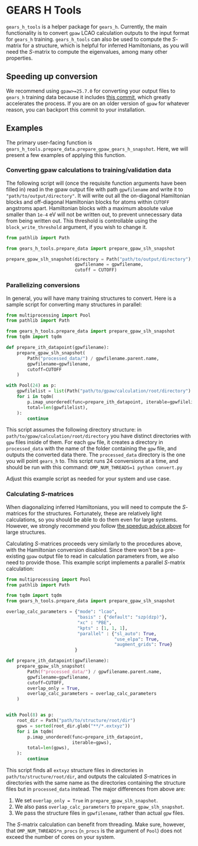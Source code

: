 # GEARS H Tools

`gears_h_tools` is a helper package for `gears_h`.
Currently, the main functionality is to convert `gpaw` LCAO calculation outputs to the input format for `gears_h` training.
`gears_h_tools` can also be used to compute the $S$-matrix for a structure, which is helpful for inferred Hamiltonians, as you will need the $S$-matrix to compute the eigenvalues, among many other properties.

## Speeding up conversion

We recommend using `gpaw>=25.7.0` for converting your output files to `gears_h` training data because it includes [this commit](https://gitlab.com/gpaw/gpaw/-/merge_requests/2817), which greatly accelerates the process.
If you are on an older version of `gpaw` for whatever reason, you can backport this commit to your installation.

## Examples

The primary user-facing function is `gears_h_tools.prepare_data.prepare_gpaw_gears_h_snapshot`.
Here, we will present a few examples of applying this function.

### Converting gpaw calculations to training/validation data

The following script will (once the requisite function arguments have been filled in) read in the gpaw output file with path `gpwfilename` and write it to `"path/to/output/directory"`.
It will write out all the on-diagonal Hamiltonian blocks and off-diagonal Hamiltonian blocks for atoms within `CUTOFF` angstroms apart.
Hamiltonian blocks with a maximum absolute value smaller than `1e-4` eV will not be written out, to prevent unnecessary data from being written out.
This threshold is controllable using the `block_write_threshold` argument, if you wish to change it.

```python
from pathlib import Path

from gears_h_tools.prepare_data import prepare_gpaw_slh_snapshot

prepare_gpaw_slh_snapshot(directory = Path("path/to/output/directory"),
                          gpwfilename = gpwfilename, 
                          cutoff = CUTOFF)
```

### Parallelizing conversions

In general, you will have many training structures to convert.
Here is a sample script for converting many structures in parallel:

```python
from multiprocessing import Pool
from pathlib import Path

from gears_h_tools.prepare_data import prepare_gpaw_slh_snapshot
from tqdm import tqdm

def prepare_ith_datapoint(gpwfilename):
    prepare_gpaw_slh_snapshot(
        Path("processed_data/") / gpwfilename.parent.name,
        gpwfilename=gpwfilename, 
        cutoff=CUTOFF
    )

with Pool(24) as p:
    gpwfilelist = list(Path("path/to/gpaw/calculation/root/directory").glob("**/*.gpw"))
    for i in tqdm(
        p.imap_unordered(func=prepare_ith_datapoint, iterable=gpwfilelist),
        total=len(gpwfilelist),
    ):
        continue
```

This script assumes the following directory structure: in `path/to/gpaw/calculation/root/directory` you have distinct directories with `gpw` files inside of them.
For each `gpw` file, it creates a directory in `processed_data` with the name of the folder containing the `gpw` file, and outputs the converted data there.
The `processed_data` directory is the one you will point `gears_h` to.
This script runs 24 conversions at a time, and should be run with this command: `OMP_NUM_THREADS=1 python convert.py`

Adjust this example script as needed for your system and use case.

### Calculating $S$-matrices

When diagonalizing inferred Hamiltonians, you will need to compute the $S$-matrices for the structures.
Fortunately, these are relatively light calculations, so you should be able to do them even for large systems.
However, we strongly recommend you follow [the speedup advice above](#speeding-up-conversion) for large structures.

Calculating $S$-matrices proceeds very similarly to the procedures above, with the Hamiltonian conversion disabled.
Since there won't be a pre-existing `gpaw` output file to read in calculation parameters from, we also need to provide those.
This example script implements a parallel $S$-matrix calculation:

```python
from multiprocessing import Pool
from pathlib import Path

from tqdm import tqdm
from gears_h_tools.prepare_data import prepare_gpaw_slh_snapshot

overlap_calc_parameters = {"mode": "lcao",
                           "basis" : {"default": "szp(dzp)"},
                           "xc" : "PBE",
                           "kpts" : [1, 1, 1],
                           "parallel" : {"sl_auto": True,
                                         "use_elpa": True,
                                         "augment_grids": True}
                          }

def prepare_ith_datapoint(gpwfilename):
    prepare_gpaw_slh_snapshot(
        Path(f"processed_data/") / gpwfilename.parent.name,
        gpwfilename=gpwfilename,
        cutoff=CUTOFF,
        overlap_only = True,
        overlap_calc_parameters = overlap_calc_parameters
    )


with Pool(8) as p:
    root_dir = Path("path/to/structure/root/dir")
    gpws = sorted(root_dir.glob("**/*.extxyz"))
    for i in tqdm(
        p.imap_unordered(func=prepare_ith_datapoint,
                         iterable=gpws),
        total=len(gpws),
    ):
        continue

```

This script finds all `extxyz` structure files in directories in `path/to/structure/root/dir`, and outputs the calculated $S$-matrices in directories with the same name as the directories containing the structure files but in `processed_data` instead.
The major differences from above are:
1. We set `overlap_only = True` in `prepare_gpaw_slh_snapshot`.
2. We also pass `overlap_calc_parameters` to `prepare_gpaw_slh_snapshot`.
3. We pass the structure files in `gpwfilename`, rather than actual `gpw` files.

The $S$-matrix calculation can benefit from threading.
Make sure, however, that `OMP_NUM_THREADS*n_procs` (`n_procs` is the argument of `Pool`) does not exceed the number of cores on your system.
